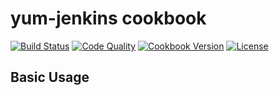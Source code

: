 # yum-jenkins cookbook
[![Build Status](https://img.shields.io/travis/johnbellone/yum-jenkins-cookbook.svg)](https://travis-ci.org/johnbellone/yum-jenkins-cookbook)
[![Code Quality](https://img.shields.io/codeclimate/github/johnbellone/yum-jenkins-cookbook.svg)](https://codeclimate.com/github/johnbellone/yum-jenkins-cookbook)
[![Cookbook Version](https://img.shields.io/cookbook/v/yum-jenkins.svg)](https://supermarket.chef.io/cookbooks/yum-jenkins)
[![License](https://img.shields.io/badge/license-Apache_2-blue.svg)](https://www.apache.org/licenses/LICENSE-2.0)

## Basic Usage

[1]: https://en.wikipedia.org/wiki/.properties
[2]: https://maven.apache.org/plugins/maven-dependency-plugin/
